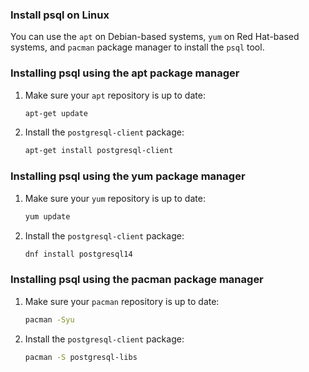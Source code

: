### Install psql on Linux

You can use the `apt` on Debian-based systems, `yum` on Red Hat-based systems,
and `pacman` package manager to install the `psql` tool.

<Tabs label="install psql">

<Tab title="Debian">

<procedure>

### Installing psql using the apt package manager

1.  Make sure your `apt` repository is up to date:

    ```bash
    apt-get update
    ```

1.  Install the `postgresql-client` package:

    ```bash
    apt-get install postgresql-client
    ```

</procedure>

</Tab>

<Tab title="Red Hat">

<procedure>

### Installing psql using the yum package manager

1.  Make sure your `yum` repository is up to date:

    ```bash
    yum update
    ```

1.  Install the `postgresql-client` package:

    ```bash
    dnf install postgresql14
    ```

</procedure>

</Tab>

<Tab title="ArchLinux">

<procedure>

### Installing psql using the pacman package manager

1.  Make sure your `pacman` repository is up to date:

    ```bash
    pacman -Syu
    ```

1.  Install the `postgresql-client` package:

    ```bash
    pacman -S postgresql-libs
    ```

</procedure>

</Tab>

</Tabs>
